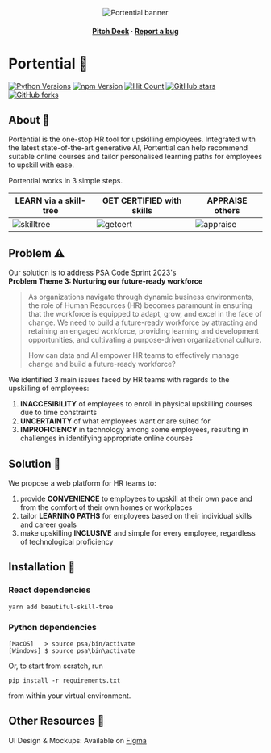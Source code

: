 <p align="center">
  <img src="https://github.com/rappleit/Portential/assets/87000020/48b87be0-d26d-43a4-86cf-74dda888ccca" alt="Portential banner">
</p>

<h4 align="center">
  <a href="https://sutdapac-my.sharepoint.com/:p:/g/personal/hunchong_tan_mymail_sutd_edu_sg/EV3HqAVfR3dOgpa5ePQeu_EBIUtIXqXZNBIZ2E5my-I67g?e=w5ZvnT">Pitch Deck</a>
  <span> · </span>
  <a href="https:/github.com/rappleit/Portential/issues">Report a bug</a>
</h4>

# Portential 🐬

[![Python Versions](https://img.shields.io/badge/python-3.8%20%7C%203.9-blue.svg)]()
[![npm Version](https://img.shields.io/npm/v/react.svg?style=flat)](https://www.npmjs.com/package/react)
[![Hit Count](https://hits.dwyl.com/rappleit/Portential.svg?style=flat-square&show=unique)](http://hits.dwyl.com/rappleit/Portential)
[![GitHub stars](https://img.shields.io/github/stars/rappleit/Portential.svg?style=social&label=Star&maxAge=2592000)](https://GitHub.com/rappleit/Portential/stargazers/)
[![GitHub forks](https://img.shields.io/github/forks/rappleit/Portential.svg?style=social&label=Fork&maxAge=2592000)](https://GitHub.com/rappleit/Portential/network/)

## About 📘

Portential is the one-stop HR tool for upskilling employees. Integrated with the latest state-of-the-art generative AI, Portential can help recommend suitable online courses and tailor personalised learning paths for employees to upskill with ease.

Portential works in 3 simple steps.

| LEARN via a skill-tree | GET CERTIFIED with skills | APPRAISE others |
|---------------|-------------|---------|
|![skilltree](https://github.com/rappleit/Portential/assets/87000020/5eda9b2b-3dd1-47cd-8be6-2430443ce4ee)|![getcert](https://github.com/rappleit/Portential/assets/87000020/a362e216-94ba-4270-9095-136b306d4750)|![appraise](https://github.com/rappleit/Portential/assets/87000020/b7fa7b8b-1c65-4483-973b-53c9af44df89)|

## Problem ⚠️

Our solution is to address PSA Code Sprint 2023's </br>
**Problem Theme 3: Nurturing our future-ready workforce**
> As organizations navigate through dynamic business environments, the role of Human Resources (HR) becomes paramount in ensuring that the workforce is equipped to adapt, grow, and excel in the face of change. We need to build a future-ready workforce by attracting and retaining an engaged workforce, providing learning and development opportunities, and cultivating a purpose-driven organizational culture.
> 
> How can data and AI empower HR teams to effectively manage change and build a future-ready workforce?

We identified 3 main issues faced by HR teams with regards to the upskilling of employees:
1. **INACCESIBILITY**​ of employees to enroll in physical upskilling courses due to time constraints
2. **UNCERTAINTY**​ of what employees want or are suited for​
3. **IMPROFICIENCY**​ in technology among some employees, resulting in challenges in identifying appropriate online courses

## Solution 🧩

We propose a web platform for HR teams to:​
1. provide **CONVENIENCE**​ to employees to upskill at their own pace and from the comfort of their own homes or workplaces​
2. tailor​ **LEARNING PATHS**​ for employees based on their individual skills and career goals​
3. make upskilling​ **INCLUSIVE**​ and simple for every employee, regardless of technological proficiency​

## Installation 🚧

### React dependencies

```
yarn add beautiful-skill-tree
```

### Python dependencies

```
[MacOS]   > source psa/bin/activate
[Windows] $ source psa\bin\activate
```

Or, to start from scratch, run

```
pip install -r requirements.txt
```

from within your virtual environment.

## Other Resources 📑

UI Design & Mockups:  Available on [Figma](https://www.figma.com/file/U8kzBmJ0wjR3TakWAUAcp0/Portential?type=design&node-id=10%3A9793&mode=design&t=5hjpPpNtuiy7jRWO-1)
